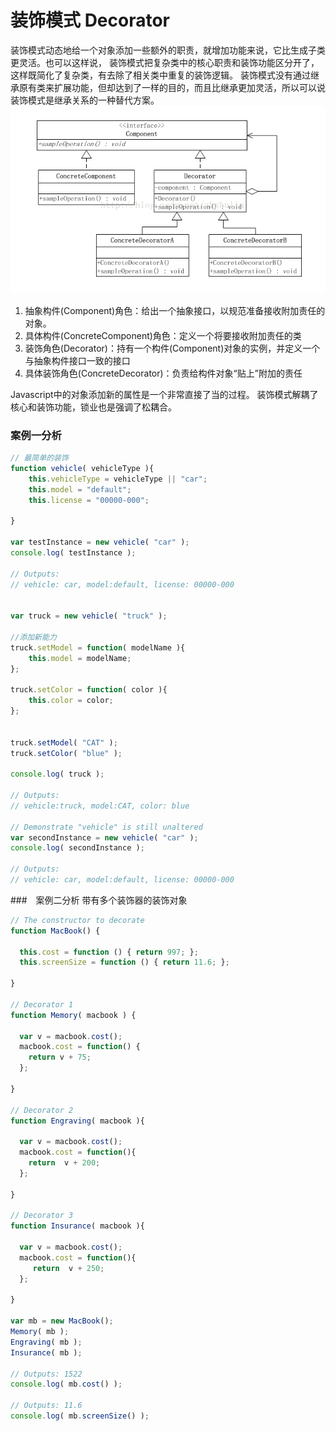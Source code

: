 装饰模式 Decorator
===
装饰模式动态地给一个对象添加一些额外的职责，就增加功能来说，它比生成子类更灵活。也可以这样说，
装饰模式把复杂类中的核心职责和装饰功能区分开了，这样既简化了复杂类，有去除了相关类中重复的装饰逻辑。
装饰模式没有通过继承原有类来扩展功能，但却达到了一样的目的，而且比继承更加灵活，所以可以说装饰模式是继承关系的一种替代方案。
![alt text](images/1.png '')

1. 抽象构件(Component)角色：给出一个抽象接口，以规范准备接收附加责任的对象。
1. 具体构件(ConcreteComponent)角色：定义一个将要接收附加责任的类
1. 装饰角色(Decorator)：持有一个构件(Component)对象的实例，并定义一个与抽象构件接口一致的接口
1. 具体装饰角色(ConcreteDecorator)：负责给构件对象“贴上”附加的责任


Javascript中的对象添加新的属性是一个非常直接了当的过程。
装饰模式解耦了核心和装饰功能，锁业也是强调了松耦合。


### 案例一分析
````js
// 最简单的装饰
function vehicle( vehicleType ){
    this.vehicleType = vehicleType || "car";
    this.model = "default";
    this.license = "00000-000";

}

var testInstance = new vehicle( "car" );
console.log( testInstance );

// Outputs:
// vehicle: car, model:default, license: 00000-000


var truck = new vehicle( "truck" );

//添加新能力
truck.setModel = function( modelName ){
    this.model = modelName;
};

truck.setColor = function( color ){
    this.color = color;
};


truck.setModel( "CAT" );
truck.setColor( "blue" );

console.log( truck );

// Outputs:
// vehicle:truck, model:CAT, color: blue

// Demonstrate "vehicle" is still unaltered
var secondInstance = new vehicle( "car" );
console.log( secondInstance );

// Outputs:
// vehicle: car, model:default, license: 00000-000
````

###　案例二分析
带有多个装饰器的装饰对象
````js
// The constructor to decorate
function MacBook() {

  this.cost = function () { return 997; };
  this.screenSize = function () { return 11.6; };

}

// Decorator 1
function Memory( macbook ) {

  var v = macbook.cost();
  macbook.cost = function() {
    return v + 75;
  };

}

// Decorator 2
function Engraving( macbook ){

  var v = macbook.cost();
  macbook.cost = function(){
    return  v + 200;
  };

}

// Decorator 3
function Insurance( macbook ){

  var v = macbook.cost();
  macbook.cost = function(){
     return  v + 250;
  };

}

var mb = new MacBook();
Memory( mb );
Engraving( mb );
Insurance( mb );

// Outputs: 1522
console.log( mb.cost() );

// Outputs: 11.6
console.log( mb.screenSize() );
````